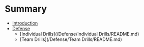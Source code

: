 # Summary

* [Introduction](README.md)
* [Defense](/Defense/README.md)
  * [Individual Drills](/Defense/Individual Drills/README.md)
  * [Team Drills](/Defense/Team Drills/README.md)

## 



